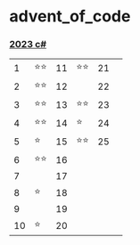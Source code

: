 # advent_of_code

### [2023 c\#](2023/dotnet)

|     |      |     |      |     |     |
| --- | ---- | --- | ---- | --- | --- |
| 1   | ⭐⭐ | 11  | ⭐⭐ | 21  |     |
| 2   | ⭐⭐ | 12  |      | 22  |     |
| 3   | ⭐⭐ | 13  | ⭐⭐ | 23  |     |
| 4   | ⭐⭐ | 14  | ⭐   | 24  |     |
| 5   | ⭐   | 15  | ⭐⭐ | 25  |     |
| 6   | ⭐⭐ | 16  |      |     |     |
| 7   |      | 17  |      |     |     |
| 8   | ⭐   | 18  |      |     |     |
| 9   |      | 19  |      |     |     |
| 10  | ⭐   | 20  |      |     |     |
